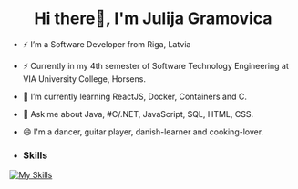 <h1 align="center"> Hi there👋, I'm Julija Gramovica</h1>

- ⚡ I’m a Software Developer from Riga, Latvia
- ⚡ Currently in my 4th semester of Software Technology Engineering at VIA University College, Horsens.
- 🌱 I’m currently learning ReactJS, Docker, Containers and C.
- 💬 Ask me about Java, #C/.NET, JavaScript, SQL, HTML, CSS.
- 😄 I'm a dancer, guitar player, danish-learner and cooking-lover.

- ### Skills

[![My Skills](https://skillicons.dev/icons?i=java,spring,cs,dotnet,js,react,html,css,figma&theme=dark)](https://skillicons.dev)
<!--
**gramovi4a/gramovi4a** is a ✨ _special_ ✨ repository because its `README.md` (this file) appears on your GitHub profile.

Here are some ideas to get you started:

- 🔭 I’m currently working on ...

- 👯 I’m looking to collaborate on ...
- 🤔 I’m looking for help with ...
- 💬 Ask me about ...
- 📫 How to reach me: ...
- 😄 Pronouns: ...
-  Fun fact: ...
-->
